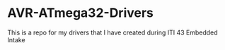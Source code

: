 # AVR-ATmega32-Drivers

This is a repo for my drivers that I have created during ITI 43 Embedded Intake
